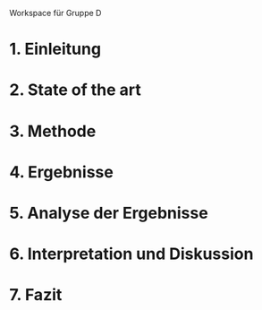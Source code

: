 Workspace für Gruppe D
# 1. Einleitung

# 2. State of the art 
     
# 3. Methode
    
# 4. Ergebnisse

# 5. Analyse der Ergebnisse
   
# 6. Interpretation und Diskussion

# 7. Fazit
